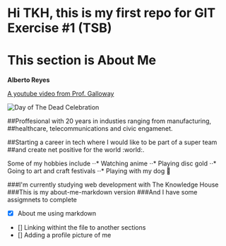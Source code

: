 # Hi TKH, this is my first repo for GIT Exercise #1 (TSB)
# This section is About Me

**Alberto Reyes**

[A youtube video from Prof. Galloway](https://youtu.be/xmdR0Jvm2EY?si=SRqp7BKq5qaNZLtb)

![Day of The Dead Celebration](/img/pexels-jair-hernandez-13899439.jpg)

##Proffesional with 20 years in industies ranging from manufacturing, ##healthcare, telecommunications and civic engamenet.

##Starting a career in tech where I would like to be part of a super team ##and create net positive for the world :world:.

Some of my hobbies include
⋅⋅* Watching anime
⋅⋅* Playing disc gold
⋅⋅* Going to art and craft festivals
⋅⋅* Playing with my dog :dog:

###I'm currently studying web development with The Knowledge House
###This is my about-me-markdown version
###And I have some assigmnets to complete

- [X] About me using markdown
- [] Linking withint the file to another sections
- [] Adding a profile picture of me